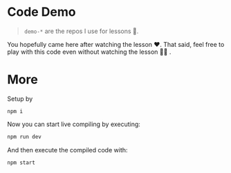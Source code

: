 # Code Demo

> `demo-*` are the repos I use for lessons 🌹.

You hopefully came here after watching the lesson ❤️. That said, feel free to play with this code even without watching the lesson 👏🏻 .

# More
Setup by

```
npm i
```

Now you can start live compiling by executing:

```sh
npm run dev
```

And then execute the compiled code with:

```sh
npm start
```
